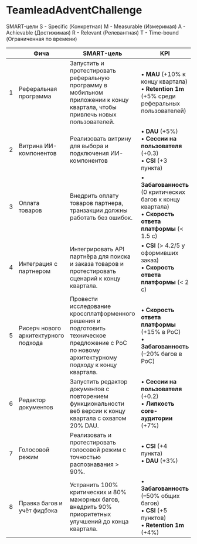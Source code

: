 # TeamleadAdventChallenge

SMART-цели
S - Specific (Конкретная)
M - Measurable (Измеримая)
A - Achievable (Достижимая)
R - Relevant (Релевантная)
T - Time-bound (Ограниченная по времени)

|  | Фича  | SMART-цель | KPI |
|---|--------------------|------------|-----|
| 1 | Реферальная программа | Запустить и протестировать реферальную программу в мобильном приложении к концу квартала, чтобы привлечь новых пользователей. | • **MAU** (+10% к концу квартала)<br>• **Retention 1m** (+5% среди реферальных пользователей) |
| 2 | Витрина ИИ-компонентов | Реализовать витрину для выбора и подключения ИИ-компонентов | • **DAU** (+5%)<br>• **Сессии на пользователя** (+0.3)<br>• **CSI** (+3 пункта) |
| 3 | Оплата товаров | Внедрить оплату товаров партнера, транзакции должны работать без ошибок. | • **Забагованность** (0 критических багов к концу квартала)<br>• **Скорость ответа платформы** (< 1.5 с) |
| 4 | Интеграция с партнером | Интегрировать API партнёра для поиска и заказа товаров и протестировать сценарий к концу квартала. | • **CSI** (> 4.2/5 у оформивших заказ)<br>• **Скорость ответа платформы** (< 2 с) |
| 5 | Рисерч нового архитектурного подхода | Провести исследование кроссплатформенного решения и подготовить техническое предложение с PoC по новому архитектурному подходу к концу квартала. | • **Скорость ответа платформы** (+15% в PoC)<br>• **Забагованность** (–20% багов в PoC) |
| 6 | Редактор документов | Запустить редактор документов с повторением функциональности веб версии к концу квартала с охватом 20% DAU. | • **Сессии на пользователя** (+0.2)<br>• **Липкость core-аудитории** (+7%) |
| 7 | Голосовой режим | Реализовать и протестировать голосовой режим с точностью распознавания > 90%. | • **CSI** (+4 пункта)<br>• **DAU** (+3%) |
| 8 | Правка багов и учёт фидбэка | Устранить 100% критических и 80% мажорных багов, внедрить 90% приоритетных улучшений до конца квартала. | • **Забагованность** (–50% общих багов)<br>• **CSI** (+5 пунктов)<br>• **Retention 1m** (+4%) |

